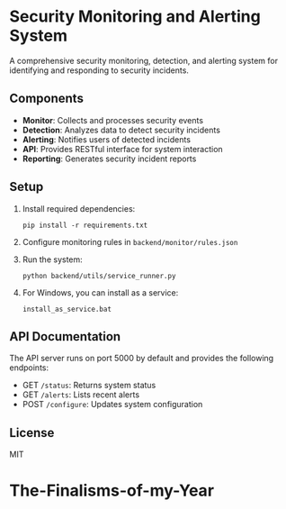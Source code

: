 # Security Monitoring and Alerting System

A comprehensive security monitoring, detection, and alerting system for identifying and responding to security incidents.

## Components

- **Monitor**: Collects and processes security events
- **Detection**: Analyzes data to detect security incidents
- **Alerting**: Notifies users of detected incidents
- **API**: Provides RESTful interface for system interaction
- **Reporting**: Generates security incident reports

## Setup

1. Install required dependencies:
   ```
   pip install -r requirements.txt
   ```

2. Configure monitoring rules in `backend/monitor/rules.json`

3. Run the system:
   ```
   python backend/utils/service_runner.py
   ```

4. For Windows, you can install as a service:
   ```
   install_as_service.bat
   ```

## API Documentation

The API server runs on port 5000 by default and provides the following endpoints:

- GET `/status`: Returns system status
- GET `/alerts`: Lists recent alerts
- POST `/configure`: Updates system configuration

## License

MIT
# The-Finalisms-of-my-Year
